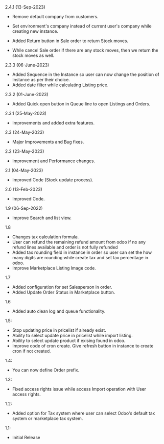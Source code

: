 2.4.1 (13-Sep-2023)

- Remove default company from customers.
- Set environment's company instead of current user's company while creating new instance.

- Added Return button in Sale order to return Stock moves.
- While cancel Sale order if there are any stock moves, then we return the stock moves as well. 

2.3.3 (06-June-2023)

- Added Sequence in the Instance so user can now change the position of Instance as per their choice.
- Added date filter while calculating Listing price.

2.3.2 (01-June-2023)

- Added Quick open button in Queue line to open Listings and Orders.

2.3.1 (25-May-2023)

- Improvements and added extra features.

2.3 (24-May-2023)

- Major Improvements and Bug fixes.

2.2 (23-May-2023)

- Improvement and Performance changes.

2.1 (04-May-2023)

- Improved Code (Stock update process).

2.0 (13-Feb-2023)

- Improved Code.

1.9 (06-Sep-2022)

- Improve Search and list view.

1.8

- Changes tax calculation formula.
- User can refund the remaining refund amount from odoo if no any refund lines available and order is not fully refunded
- Added tax rounding field in instance in order so user can set the how many digits are rounding while create tax and
  set tax percentage in odoo.
- Improve Marketplace Listing Image code.

1.7

- Added configuration for set Salesperson in order.
- Added Update Order Status in Marketplace button.

1.6

- Added auto clean log and queue functionality.

1.5:

- Stop updating price in pricelist if already exist.
- Ability to select update price in pricelist while import listing.
- Ability to select update product if exising found in odoo.
- Improve code of cron create. Give refresh button in instance to create cron if not created.

1.4:

- You can now define Order prefix.

1.3:

- Fixed access rights issue while access Import operation with User access rights.

1.2:

- Added option for Tax system where user can select Odoo's default tax system or marketplace tax system.

1.1:

- Initial Release


